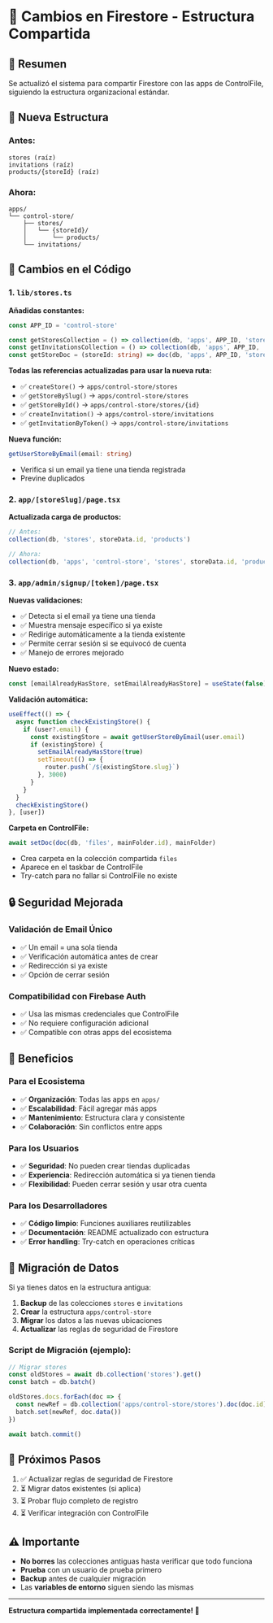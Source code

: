 # 🔄 Cambios en Firestore - Estructura Compartida

## 🎯 Resumen

Se actualizó el sistema para compartir Firestore con las apps de ControlFile, siguiendo la estructura organizacional estándar.

## 📂 Nueva Estructura

### Antes:
```
stores (raíz)
invitations (raíz)
products/{storeId} (raíz)
```

### Ahora:
```
apps/
└── control-store/
    ├── stores/
    │   └── {storeId}/
    │       └── products/
    └── invitations/
```

## 🔧 Cambios en el Código

### 1. `lib/stores.ts`

**Añadidas constantes:**
```typescript
const APP_ID = 'control-store'

const getStoresCollection = () => collection(db, 'apps', APP_ID, 'stores')
const getInvitationsCollection = () => collection(db, 'apps', APP_ID, 'invitations')
const getStoreDoc = (storeId: string) => doc(db, 'apps', APP_ID, 'stores', storeId)
```

**Todas las referencias actualizadas para usar la nueva ruta:**
- ✅ `createStore()` → `apps/control-store/stores`
- ✅ `getStoreBySlug()` → `apps/control-store/stores`
- ✅ `getStoreById()` → `apps/control-store/stores/{id}`
- ✅ `createInvitation()` → `apps/control-store/invitations`
- ✅ `getInvitationByToken()` → `apps/control-store/invitations`

**Nueva función:**
```typescript
getUserStoreByEmail(email: string)
```
- Verifica si un email ya tiene una tienda registrada
- Previne duplicados

### 2. `app/[storeSlug]/page.tsx`

**Actualizada carga de productos:**
```typescript
// Antes:
collection(db, 'stores', storeData.id, 'products')

// Ahora:
collection(db, 'apps', 'control-store', 'stores', storeData.id, 'products')
```

### 3. `app/admin/signup/[token]/page.tsx`

**Nuevas validaciones:**
- ✅ Detecta si el email ya tiene una tienda
- ✅ Muestra mensaje específico si ya existe
- ✅ Redirige automáticamente a la tienda existente
- ✅ Permite cerrar sesión si se equivocó de cuenta
- ✅ Manejo de errores mejorado

**Nuevo estado:**
```typescript
const [emailAlreadyHasStore, setEmailAlreadyHasStore] = useState(false)
```

**Validación automática:**
```typescript
useEffect(() => {
  async function checkExistingStore() {
    if (user?.email) {
      const existingStore = await getUserStoreByEmail(user.email)
      if (existingStore) {
        setEmailAlreadyHasStore(true)
        setTimeout(() => {
          router.push(`/${existingStore.slug}`)
        }, 3000)
      }
    }
  }
  checkExistingStore()
}, [user])
```

**Carpeta en ControlFile:**
```typescript
await setDoc(doc(db, 'files', mainFolder.id), mainFolder)
```
- Crea carpeta en la colección compartida `files`
- Aparece en el taskbar de ControlFile
- Try-catch para no fallar si ControlFile no existe

## 🔒 Seguridad Mejorada

### Validación de Email Único
- ✅ Un email = una sola tienda
- ✅ Verificación automática antes de crear
- ✅ Redirección si ya existe
- ✅ Opción de cerrar sesión

### Compatibilidad con Firebase Auth
- ✅ Usa las mismas credenciales que ControlFile
- ✅ No requiere configuración adicional
- ✅ Compatible con otras apps del ecosistema

## 🎨 Beneficios

### Para el Ecosistema
- ✅ **Organización**: Todas las apps en `apps/`
- ✅ **Escalabilidad**: Fácil agregar más apps
- ✅ **Mantenimiento**: Estructura clara y consistente
- ✅ **Colaboración**: Sin conflictos entre apps

### Para los Usuarios
- ✅ **Seguridad**: No pueden crear tiendas duplicadas
- ✅ **Experiencia**: Redirección automática si ya tienen tienda
- ✅ **Flexibilidad**: Pueden cerrar sesión y usar otra cuenta

### Para los Desarrolladores
- ✅ **Código limpio**: Funciones auxiliares reutilizables
- ✅ **Documentación**: README actualizado con estructura
- ✅ **Error handling**: Try-catch en operaciones críticas

## 📝 Migración de Datos

Si ya tienes datos en la estructura antigua:

1. **Backup** de las colecciones `stores` e `invitations`
2. **Crear** la estructura `apps/control-store`
3. **Migrar** los datos a las nuevas ubicaciones
4. **Actualizar** las reglas de seguridad de Firestore

### Script de Migración (ejemplo):
```javascript
// Migrar stores
const oldStores = await db.collection('stores').get()
const batch = db.batch()

oldStores.docs.forEach(doc => {
  const newRef = db.collection('apps/control-store/stores').doc(doc.id)
  batch.set(newRef, doc.data())
})

await batch.commit()
```

## 🚀 Próximos Pasos

1. ✅ Actualizar reglas de seguridad de Firestore
2. ⏳ Migrar datos existentes (si aplica)
3. ⏳ Probar flujo completo de registro
4. ⏳ Verificar integración con ControlFile

## ⚠️ Importante

- **No borres** las colecciones antiguas hasta verificar que todo funciona
- **Prueba** con un usuario de prueba primero
- **Backup** antes de cualquier migración
- Las **variables de entorno** siguen siendo las mismas

---

**Estructura compartida implementada correctamente! 🎉**

